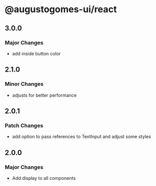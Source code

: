 # @augustogomes-ui/react

## 3.0.0

### Major Changes

- add inside button color

## 2.1.0

### Minor Changes

- adjusts for better performance

## 2.0.1

### Patch Changes

- add option to pass references to TextInput and adjust some styles

## 2.0.0

### Major Changes

- Add display to all components
